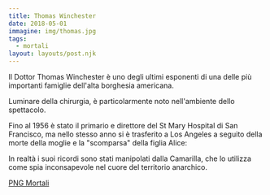 ```yaml
---
title: Thomas Winchester
date: 2018-05-01
immagine: img/thomas.jpg
tags:
  - mortali
layout: layouts/post.njk
---
```


Il Dottor Thomas Winchester è uno degli ultimi esponenti di una delle più importanti famiglie dell'alta borghesia americana.

Luminare della chirurgia, è particolarmente noto nell'ambiente dello spettacolo.

Fino al 1956 è stato il primario e direttore del St Mary Hospital di San Francisco, ma nello stesso anno si è trasferito a Los Angeles a seguito della morte della moglie e la "scomparsa" della figlia Alice:

In realtà i suoi ricordi sono stati manipolati dalla Camarilla, che lo utilizza come spia inconsapevole nel cuore del territorio anarchico.

<a href="http://xabacadabra.com/cursed-legacy/png-mortali.html" class="button back">PNG Mortali</a> 
